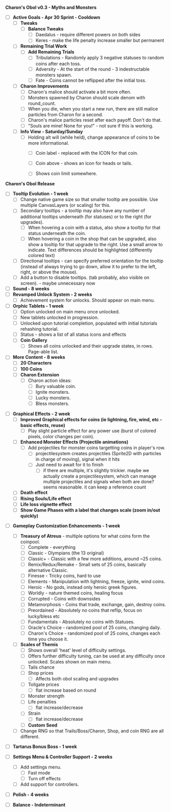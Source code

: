 **Charon's Obol v0.3 - Myths and Monsters**
- [ ] **Active Goals - Apr 30 Sprint - Cooldown**
	- [ ] **Tweaks**
		- [ ] **Balance Tweaks**
			- [ ] Daedalus - require different powers on both sides
			- [ ] Keres - make the life penalty increase smaller but permanent
	- [ ] **Remaining Trial Work**
		- [ ] **Add Remaining Trials**
			- [ ] Tribulations - Randomly apply 3 negative statuses to random coins after each toss.
			- [ ] Adversity - At the start of the round - 3 indestructable monsters spawn.
			- [ ] Fate - Coins cannot be reflipped after the initial toss.
	- [ ] **Charon Improvements**
		- [ ] Charon's malice should activate a bit more often.
		- [ ] Monsters spawned by Charon should scale denom with round_count.
		- [ ]  When you die, when you start a new run, there are still malice particles from Charon for a second.
		- [ ] Charon's malice particles reset after each payoff. Don't do that.
		- [ ] "Souls are mine! None for you!" - not sure if this is working.
	- [ ] **Info View - Saturday/Sunday**
		- [ ] Holding alt will (while held), change appearance of coins to be more informational.
			- [ ] Coin label - replaced with the ICON for that coin.
			- [ ] Coin above - shows an icon for heads or tails.
			- [ ] Shows coin limit somewhere.



**Charon's Obol Release**
- [ ] **Tooltip Evolution - 1 week**
	- [ ] Change native game size so that smaller tooltip are possible. Use multiple CanvasLayers (or scaling) for this. 
	- [ ] Secondary tooltips - a tooltip may also have any number of additional tooltips underneath (for statuses) or to the right (for upgrades).
		- [ ] When hovering a coin with a status, also show a tooltip for that status underneath the coin.
		- [ ] When hovering a coin in the shop that can be upgraded, also show a tooltip for that upgrade to the right. Use a small arrow to indicate. Text differences should be highlighted (differently colored text)
	- [ ] Directional tooltips - can specify preferred orientation for the tooltip (instead of always trying to go down, allow it to prefer to the left, right, or above the mouse).
	- [ ] Add a button to disable tooltips. (tab probably, also visible on screen). - maybe unnecessary now
- [ ] **Sound - 8 weeks**
- [ ] **Revamped Unlock System - 2 weeks**
	- [ ] Achievement system for unlocks. Should appear on main menu.
- [ ] **Orphic Tablets - 1 week**
	- [ ] Option unlocked on main menu once unlocked.
	- [ ] New tablets unlocked in progression.
	- [ ] Unlocked upon tutorial completion, populated with initial tutorials rehashing tutorial.
	- [ ] Status - shows a list of all status icons and effects
	- [ ] **Coin Gallery**
		- [ ] Shows all coins unlocked and their upgrade states, in rows. Page-able list.
- [ ] **More Content - 8 weeks**
	- [ ] **20 Characters**
	- [ ] **100 Coins**
	- [ ] **Charon Extension**
		- [ ] Charon action ideas:
			- [ ] Bury valuable coin.
			- [ ] Ignite monsters.
			- [ ] Lucky monsters.
			- [ ] Bless monsters.
* [ ] **Graphical Effects - 2 week**
	- [ ] **Improved Graphical effects for coins (ie lightning, fire, wind, etc - basic effects, reuse)**
		- [ ] Play slight particle effect for any power use (burst of colored pixels, color changes per coin).
	- [ ] **Enhanced Monster Effects (Projectile animations)**
		- [ ] Add projectiles for monster coins targetting coins in player's row.
			- [ ] projectilesystem creates projectiles (Sprite2D with particles in charge of moving), signal when it hits
			- [ ] Just need to await for it to finish
				- [ ] if there are multiple, it's slightly trickier. maybe we actually create a projectilesystem, which can manage multiple projectiles and signals when both are done? seems reasonable. it can keep a reference count
	- [ ] **Death effect**
	- [ ] **Rising Souls/Life effect**
	- [ ] **Life loss vignette effect**
	- [ ] **Show Game Phases with a label that changes scale (zoom in/out quickly)**
- [ ] **Gameplay Customization Enhancements - 1 week**
	- [ ] **Treasury of Atreus** - multiple options for what coins form the coinpool.
		- [ ] Complete - everything
		- [ ] Classic - Olympians (the 13 original)
		- [ ] Classic+ - Classic with a few more additions, around ~25 coins.
		- [ ] Remix/Redux/Remake - Small sets of 25 coins, basically alternative Classic.
		- [ ] Finesse - Tricky coins, hard to use
		- [ ] Elements - Manipulation with lightning, freeze, ignite, wind coins.
		- [ ] Heroic - No gods, instead only heroic greek figures.
		- [ ] Worldly - nature themed coins, healing focus
		- [ ] Corrupted - Coins with downsides
		- [ ] Metamorphosis - Coins that trade, exchange, gain, destroy coins.
		- [ ] Preordained - Absolutely no coins that reflip, focus on lucky/bless etc
		- [ ] Fundamentals - Absolutely no coins with Statuses.
		- [ ] Oracle's Choice - randomized pool of 25 coins, changing daily.
		- [ ] Charon's Choice - randomized pool of 25 coins, changes each time you choose it.
	- [ ] **Scales of Themis**
		- [ ] Shows overall 'heat' level of difficulty settings.
		- [ ] Offers further difficulty tuning, can be used at any difficulty once unlocked. Scales shown on main menu.
		- [ ] Tails chance
		- [ ] Shop prices
			- [ ] Affects both obol scaling and upgrades
		- [ ] Tollgate prices
			- [ ] flat increase based on round
		- [ ] Monster strength
		- [ ] Life penalties
			- [ ] flat increase/decrease
		- [ ] Strain
			- [ ] flat increase/decrease
		- [ ] **Custom Seed**
	- [ ] Change RNG so that Trails/Boss/Charon, Shop, and coin RNG are all different.
- [ ] **Tartarus Bonus Boss - 1 week**
- [ ] **Settings Menu & Controller Support - 2 weeks**
	- [ ] Add settings menu.
		- [ ] Fast mode
		- [ ] Turn off effects
	- [ ] Add support for controllers.
- [ ] **Polish - 4 weeks**
- [ ] **Balance - Indeterminant**

